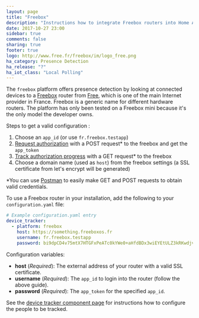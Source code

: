 ```yaml
---
layout: page
title: "Freebox"
description: "Instructions how to integrate Freebox routers into Home Assistant."
date: 2017-10-27 23:00
sidebar: true
comments: false
sharing: true
footer: true
logo: http://www.free.fr/freebox/im/logo_free.png
ha_category: Presence Detection
ha_release: "?"
ha_iot_class: "Local Polling"
---
```



The `freebox` platform offers presence detection by looking at connected devices to a [Freebox](https://fr.wikipedia.org/wiki/Freebox) router from [Free](https://www.free.fr/), which is one of the main Internet provider in France. Freebox is a generic name for different hardware routers. The platform has only been tested on a Freebox mini because it's the only model the developer owns. 

Steps to get a valid configuration :
1) Choose an `app_id` (or use `fr.freebox.testapp`)
2) [Request authorization](https://dev.freebox.fr/sdk/os/login/#request-authorization) with a POST request* to the freebox and get the `app_token`
3) [Track authorization progress](https://dev.freebox.fr/sdk/os/login/#track-authorization-progress) with a GET request* to the freebox
4) Choose a domain name (used as `host`) from the freebox settings (a SSL certificate from let's encrypt will be generated)

*You can use [Postman](https://chrome.google.com/webstore/detail/postman/fhbjgbiflinjbdggehcddcbncdddomop) to easily make GET and POST requests to obtain valid credentials.

To use a Freebox router in your installation, add the following to your `configuration.yaml` file:

```yaml
# Example configuration.yaml entry
device_tracker:
  - platform: freebox
    host: https://something.freeboxos.fr
    username: fr.freebox.testapp
    password: bi9dpCD4v75mtX7HTGFxPeATc0kYWe0+aHfdBDx3wiEYEtULZ3kRKwdjvJHYDFGAT
```

Configuration variables:

- **host** (*Required*): The external address of your router with a valid SSL certificate.
- **username** (*Required*): The `app_id` to login into the router (follow the above guide).
- **password** (*Required*): The `app_token` for the specified `app_id`.

See the [device tracker component page](/components/device_tracker/) for instructions how to configure the people to be tracked.
